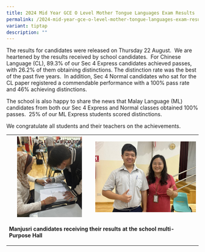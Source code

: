 ```yaml
---
title: 2024 Mid Year GCE O Level Mother Tongue Languages Exam Results
permalink: /2024-mid-year-gce-o-level-mother-tongue-languages-exam-results/
variant: tiptap
description: ""
---
```

<p>The results for candidates were released on Thursday 22 August.&nbsp;
We are heartened by the results received by school candidates.&nbsp; For
Chinese Language (CL), 89.3% of our Sec 4 Express candidates achieved passes,
with 26.2% of them obtaining distinctions. The distinction rate was the
best of the past five years.&nbsp; In addition, Sec 4 Normal candidates
who sat for the CL paper registered a commendable performance with a 100%
pass rate and 46% achieving distinctions.</p>
<p>The school is also happy to share the news that Malay Language (ML) candidates
from both our Sec 4 Express and Normal classes obtained 100% passes.&nbsp;
25% of our ML Express students scored distinctions.</p>
<p>We congratulate all students and their teachers on the achievements.</p>
<table style="minWidth: 50px">
<colgroup>
<col>
<col>
</colgroup>
<tbody>
<tr>
<th rowspan="1" colspan="1">
<div class="isomer-image-wrapper">
<img style="width: 80%;" height="auto" width="100%" alt="" src="/images/Spotlight/2024 MT/mt1.jpg">
</div>
</th>
<th rowspan="1" colspan="1">
<div class="isomer-image-wrapper">
<img style="width: 100%" height="auto" width="100%" alt="" src="/images/Spotlight/2024 MT/mt2.jpg">
</div>
</th>
</tr>
<tr>
<td rowspan="1" colspan="2">
<p><strong>Manjusri candidates receiving their results at the school multi-Purpose Hall</strong>
</p>
</td>
</tr>
</tbody>
</table>
<p></p>